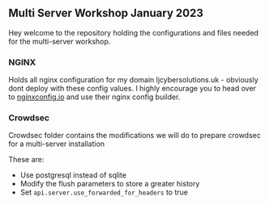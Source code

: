 ## Multi Server Workshop January 2023

Hey welcome to the repository holding the configurations and files needed for the multi-server workshop.

### NGINX

Holds all nginx configuration for my domain ljcybersolutions.uk - obviously dont deploy with these config values. I highly encourage you to head over to [nginxconfig.io](https://nginxconfig.io) and use their nginx config builder.

### Crowdsec

Crowdsec folder contains the modifications we will do to prepare crowdsec for a multi-server installation

These are:
- Use postgresql instead of sqlite
- Modify the flush parameters to store a greater history
- Set `api.server.use_forwarded_for_headers` to true
